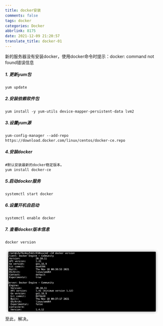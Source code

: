 ```yaml
---
title: docker安装
comments: false
tags: docker
categories: Docker
abbrlink: 8175
date: 2021-12-09 21:20:57
translate_title: docker-01
---
```

新的服务器没有安装docker，使用docker命令时提示：docker: command not found错误信息
##### 1. 更新yum包
```shell
yum update
```

##### 2.安装依赖软件包
```shell
yum install -y yum-utils device-mapper-persistent-data lvm2
```

##### 3.设置yum源
```shell
yum-config-manager --add-repo https://download.docker.com/linux/centos/docker-ce.repo
```
#####  4.安装docker
```shell
#默认安装最新的docker稳定版本。
yum install docker-ce
```
##### 5.启动docker服务
```shell
systemctl start docker
```
##### 6.设置开机自启动
```shell
systemctl enable docker
```
##### 7. 查看docker版本信息
```shell
docker version
```
![查看docker版本](./docker-01/1.png)
至此，解决。
